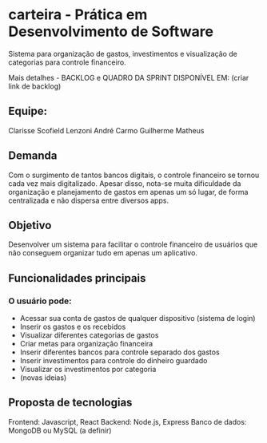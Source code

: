# carteira - Prática em Desenvolvimento de Software

Sistema para organização de gastos, investimentos e visualização de categorias para controle financeiro.

Mais detalhes - BACKLOG e QUADRO DA SPRINT DISPONÍVEL EM: (criar link de backlog)

## Equipe:
Clarisse Scofield Lenzoni
André Carmo
Guilherme
Matheus

## Demanda
Com o surgimento de tantos bancos digitais, o controle financeiro se tornou cada vez mais digitalizado. Apesar disso, nota-se muita dificuldade da organização e planejamento de gastos em apenas um só lugar, de forma centralizada e não dispersa entre diversos apps. 

## Objetivo
Desenvolver um sistema para facilitar o controle financeiro de usuários que não conseguem organizar tudo em apenas um aplicativo.

## Funcionalidades principais
### O usuário pode:
- Acessar sua conta de gastos de qualquer dispositivo (sistema de login)
- Inserir os gastos e os recebidos
- Visualizar diferentes categorias de gastos
- Criar metas para organização financeira
- Inserir diferentes bancos para controle separado dos gastos
- Inserir investimentos para controle do dinheiro guardado
- Visualizar os investimentos por categoria
- (novas ideias)

## Proposta de tecnologias
Frontend: Javascript, React
Backend: Node.js, Express
Banco de dados: MongoDB ou MySQL (a definir)
